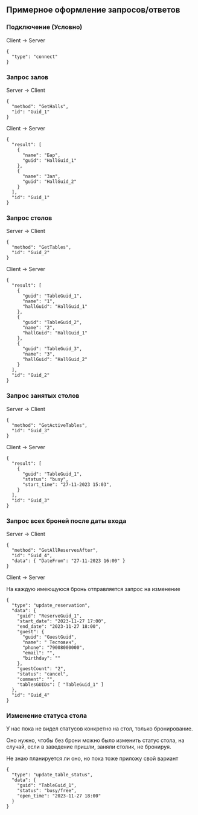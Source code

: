 ## Примерное оформление запросов/ответов

### Подключение (Условно)

Client -> Server
```
{
  "type": "connect"
}
```
### Запрос залов

Server -> Client
```
{
  "method": "GetHalls",
  "id": "Guid_1"
}
```
Client -> Server
```
{
  "result": [
    {
      "name": "Бар",
      "guid": "HallGuid_1"
    },
    {
      "name": "Зал",
      "guid": "HallGuid_2"
    }
  ],
  "id": "Guid_1"
}
```

### Запрос столов

Server -> Client
```
{
  "method": "GetTables",
  "id": "Guid_2"
}
```
Client -> Server
```
{
  "result": [
    {
      "guid": "TableGuid_1",
      "name": "1",
      "hallGuid": "HallGuid_1"
    },
    {
      "guid": "TableGuid_2",
      "name": "2",
      "hallGuid": "HallGuid_1"
    },
    {
      "guid": "TableGuid_3",
      "name": "3",
      "hallGuid": "HallGuid_2"
    }
  ],
  "id": "Guid_2"
}
```

### Запрос занятых столов

Server -> Client
```
{
  "method": "GetActiveTables",
  "id": "Guid_3"
}
```
Client -> Server
```
{
  "result": [
    {
      "guid": "TableGuid_1",
      "status": "busy",
      "start_time": "27-11-2023 15:03",
    }
  ],
  "id": "Guid_3"
}
```

### Запрос всех броней после даты входа

Server -> Client
```
{
  "method": "GetAllReservesAfter",
  "id": "Guid_4",
  "data": { "DateFrom": "27-11-2023 16:00" }
}
```
Client -> Server

На каждую имеющуюся бронь отправляется запрос на изменение
```
{
  "type": "update_reservation",
  "data": {
    "guid": "ReserveGuid_1",
    "start_date": "2023-11-27 17:00",
    "end_date": "2023-11-27 18:00",
    "guest": {
      "guid": "GuestGuid",
      "name": " Тестович",
      "phone": "79008000000",
      "email": "",
      "birthday": ""
    },
    "guestCount": "2",
    "status": "cancel",
    "comment": "",
    "tablesGUIDs": [ "TableGuid_1" ]
  },
  "id": "Guid_4"
}
```
### Изменение статуса стола

У нас пока не видел статусов конкретно на стол, только бронирование.

Оно нужно, чтобы без брони можно было изменить статус стола, на случай, если в заведение пришли, заняли столик, не бронируя.

Не знаю планируется ли оно, но пока тоже приложу свой вариант

```
{
  "type": "update_table_status",
  "data": {
    "guid": "TableGuid_1",
    "status": "busy/free",
    "open_time": "2023-11-27 18:00"
  }
}
```


